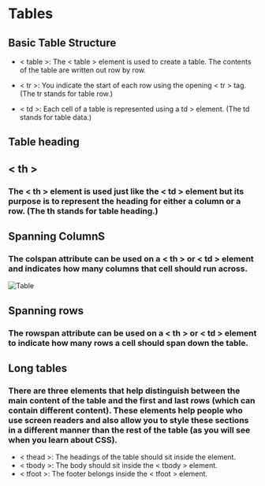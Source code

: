 # Tables
## Basic Table Structure
* < table >: The < table > element is used to create a table. The contents of the table are written out row by row. 

* < tr >: You indicate the start of each row using the opening < tr > tag. (The tr stands for table row.) 

* < td >: Each cell of a table is represented using a  td > element. (The td stands for table data.)
## Table heading
## < th >
### The < th > element is used just like the < td > element but its purpose is to represent the heading for either a column or a row. (The th stands for table heading.) 
## Spanning ColumnS
### The colspan attribute can be used on a < th > or < td > element and indicates how many columns that cell should run across.
![Table](https://user-images.githubusercontent.com/70091044/93024905-71553b00-f602-11ea-83bc-cc03dc299885.PNG)
## Spanning rows 
### The rowspan attribute can be used on a < th > or < td > element to indicate how many rows a cell should span down the table.

## Long tables
### There are three elements that help distinguish between the main content of the table and the first and last rows (which can contain different content). These elements help people who use screen readers and also allow you to style these sections in a different manner than the rest of the table (as you will see when you learn about CSS).

* < thead >: The headings of the table should sit inside the <thead> element. 
* < tbody >: The body should sit inside the < tbody > element. 
* < tfoot >: The footer belongs inside the < tfoot > element.
